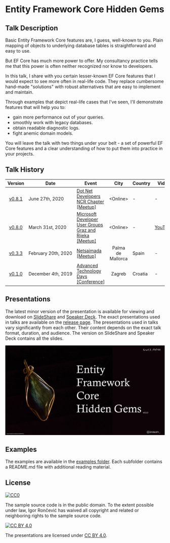 # Entity Framework Core Hidden Gems

## Talk Description

Basic Entity Framework Core features are, I guess, well-known to you. Plain mapping of objects to underlying database tables is straightforward and easy to use.

But EF Core has much more power to offer. My consultancy practice tells me that this power is often neither recognized nor know to developers.

In this talk, I share with you certain lesser-known EF Core features that I would expect to see more often in real-life code. They replace cumbersome hand-made "solutions" with robust alternatives that are easy to implement and maintain.

Through examples that depict real-life cases that I've seen, I'll demonstrate features that will help you to:
- gain more performance out of your queries.
- smoothly work with legacy databases.
- obtain readable diagnostic logs.
- fight anemic domain models.

You will leave the talk with two things under your belt - a set of powerful EF Core features and a clear understanding of how to put them into practice in your projects.

## Talk History

|                           Version                            | Date                          | Event                                                        |       City        | Country | Video |
| :----------------------------------------------------------: | ----------------------------- | ------------------------------------------------------------ | :---------------: | ------- | ----- |
| [v0.8.1](https://github.com/ironcev-talks/entity-framework-core-hidden-gems/releases/tag/2020-06-27-Online-Dot-Net-Developers-NCR-Chapter-Meetup) | June&nbsp;27th,&nbsp;2020 | [Dot Net Developers NCR Chapter [Meetup]](https://www.meetup.com/Dot-Net-Developers-NCR-Chapter/events/271305193/) | &lt;Online&gt; | -   | - |
| [v0.8.0](https://github.com/ironcev-talks/entity-framework-core-hidden-gems/releases/tag/2020-03-31-Online-Microsoft-Developer-User-Groups-Graz-and-Rijeka-Meetup) | March&nbsp;31st,&nbsp;2020 | [Microsoft Developer User Groups Graz and Rijeka [Meetup]](https://www.meetup.com/MicrosoftDeveloperGraz/events/269488523/) | &lt;Online&gt; | -   | [YouTube](https://www.youtube.com/watch?v=RuncQLzQZJI) |
| [v0.3.3](https://github.com/ironcev-talks/entity-framework-core-hidden-gems/releases/tag/2020-02-20-Palma-de-Mallorca-Spain-Netsaimada-Meetup) | February&nbsp;20th,&nbsp;2020 | [Netsaimada [Meetup]](https://www.meetup.com/Netsaimada/events/268355607/) | Palma de Mallorca | Spain   | - |
| [v0.1.0](https://github.com/ironcev-talks/entity-framework-core-hidden-gems/releases/tag/2019-12-04-Zagreb-Croatia-Advanced-Technology-Days-Conference) | December&nbsp;4th,&nbsp;2019  | [Advanced Technology Days [Conference]](https://advtechdays.com/predavanja/) |      Zagreb       | Croatia | - |

## Presentations

The latest minor version of the presentation is available for viewing and download on [SlideShare](https://www.slideshare.net/roncevi/entity-framework-core-hidden-gems-v080-231160063) and [Speaker Deck](https://speakerdeck.com/ironcev/entity-framework-core-hidden-gems). The exact presentations used in talks are available on the [release page](https://github.com/ironcev-talks/entity-framework-core-hidden-gems/releases). The presentations used in talks vary significantly from each other. Their content depends on the exact talk format, duration, and audience. The version on SlideShare and Speaker Deck contains all the slides.

[![Entity Framework Core Hidden Gems](images/entity-framework-core-hidden-gems.jpg)](https://www.slideshare.net/roncevi/entity-framework-core-hidden-gems-v080-231160063)

## Examples

The examples are available in the [examples folder](examples). Each subfolder contains a README.md file with additional reading material.

## License
[![CC0](http://mirrors.creativecommons.org/presskit/buttons/88x31/svg/cc-zero.svg)](http://creativecommons.org/publicdomain/zero/1.0)

The sample source code is in the public domain. To the extent possible under law, Igor Rončević has waived all copyright and related or neighboring rights to the sample source code.

[![CC BY 4.0](http://mirrors.creativecommons.org/presskit/buttons/88x31/svg/by.svg)](https://creativecommons.org/licenses/by/4.0/)

The presentations are licensed under [CC BY 4.0](https://creativecommons.org/licenses/by/4.0/).